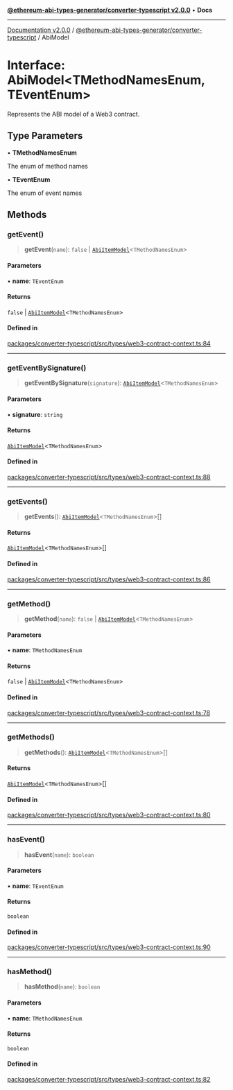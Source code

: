 [**@ethereum-abi-types-generator/converter-typescript v2.0.0**](../README.md) • **Docs**

***

[Documentation v2.0.0](../../../packages.md) / [@ethereum-abi-types-generator/converter-typescript](../README.md) / AbiModel

# Interface: AbiModel\<TMethodNamesEnum, TEventEnum\>

Represents the ABI model of a Web3 contract.

## Type Parameters

• **TMethodNamesEnum**

The enum of method names

• **TEventEnum**

The enum of event names

## Methods

### getEvent()

> **getEvent**(`name`): `false` \| [`AbiItemModel`](AbiItemModel.md)\<`TMethodNamesEnum`\>

#### Parameters

• **name**: `TEventEnum`

#### Returns

`false` \| [`AbiItemModel`](AbiItemModel.md)\<`TMethodNamesEnum`\>

#### Defined in

[packages/converter-typescript/src/types/web3-contract-context.ts:84](https://github.com/niZmosis/ethereum-abi-types-generator/blob/8be0c174f1ad191b06c4413881733fc6912573c5/packages/converter-typescript/src/types/web3-contract-context.ts#L84)

***

### getEventBySignature()

> **getEventBySignature**(`signature`): [`AbiItemModel`](AbiItemModel.md)\<`TMethodNamesEnum`\>

#### Parameters

• **signature**: `string`

#### Returns

[`AbiItemModel`](AbiItemModel.md)\<`TMethodNamesEnum`\>

#### Defined in

[packages/converter-typescript/src/types/web3-contract-context.ts:88](https://github.com/niZmosis/ethereum-abi-types-generator/blob/8be0c174f1ad191b06c4413881733fc6912573c5/packages/converter-typescript/src/types/web3-contract-context.ts#L88)

***

### getEvents()

> **getEvents**(): [`AbiItemModel`](AbiItemModel.md)\<`TMethodNamesEnum`\>[]

#### Returns

[`AbiItemModel`](AbiItemModel.md)\<`TMethodNamesEnum`\>[]

#### Defined in

[packages/converter-typescript/src/types/web3-contract-context.ts:86](https://github.com/niZmosis/ethereum-abi-types-generator/blob/8be0c174f1ad191b06c4413881733fc6912573c5/packages/converter-typescript/src/types/web3-contract-context.ts#L86)

***

### getMethod()

> **getMethod**(`name`): `false` \| [`AbiItemModel`](AbiItemModel.md)\<`TMethodNamesEnum`\>

#### Parameters

• **name**: `TMethodNamesEnum`

#### Returns

`false` \| [`AbiItemModel`](AbiItemModel.md)\<`TMethodNamesEnum`\>

#### Defined in

[packages/converter-typescript/src/types/web3-contract-context.ts:78](https://github.com/niZmosis/ethereum-abi-types-generator/blob/8be0c174f1ad191b06c4413881733fc6912573c5/packages/converter-typescript/src/types/web3-contract-context.ts#L78)

***

### getMethods()

> **getMethods**(): [`AbiItemModel`](AbiItemModel.md)\<`TMethodNamesEnum`\>[]

#### Returns

[`AbiItemModel`](AbiItemModel.md)\<`TMethodNamesEnum`\>[]

#### Defined in

[packages/converter-typescript/src/types/web3-contract-context.ts:80](https://github.com/niZmosis/ethereum-abi-types-generator/blob/8be0c174f1ad191b06c4413881733fc6912573c5/packages/converter-typescript/src/types/web3-contract-context.ts#L80)

***

### hasEvent()

> **hasEvent**(`name`): `boolean`

#### Parameters

• **name**: `TEventEnum`

#### Returns

`boolean`

#### Defined in

[packages/converter-typescript/src/types/web3-contract-context.ts:90](https://github.com/niZmosis/ethereum-abi-types-generator/blob/8be0c174f1ad191b06c4413881733fc6912573c5/packages/converter-typescript/src/types/web3-contract-context.ts#L90)

***

### hasMethod()

> **hasMethod**(`name`): `boolean`

#### Parameters

• **name**: `TMethodNamesEnum`

#### Returns

`boolean`

#### Defined in

[packages/converter-typescript/src/types/web3-contract-context.ts:82](https://github.com/niZmosis/ethereum-abi-types-generator/blob/8be0c174f1ad191b06c4413881733fc6912573c5/packages/converter-typescript/src/types/web3-contract-context.ts#L82)
